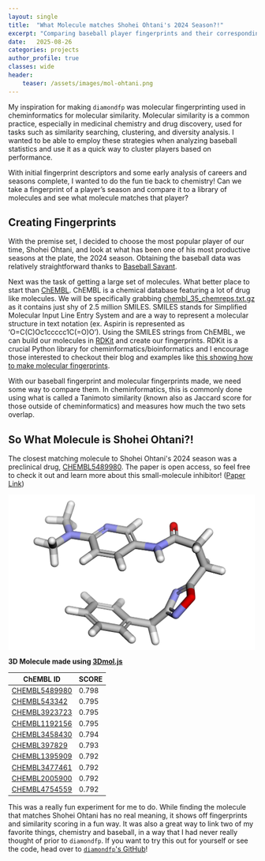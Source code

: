 ```yaml
---
layout: single
title:  "What Molecule matches Shohei Ohtani's 2024 Season?!"
excerpt: "Comparing baseball player fingerprints and their corresponding molecule."
date:   2025-08-26
categories: projects
author_profile: true
classes: wide
header:
    teaser: /assets/images/mol-ohtani.png
---
```


My inspiration for making `diamondfp` was molecular fingerprinting used in cheminformatics for molecular similarity. Molecular similarity is a common practice, especially in medicinal chemistry and drug discovery, used for tasks such as similarity searching, clustering, and diversity analysis. I wanted to be able to employ these strategies when analyzing baseball statistics and use it as a quick way to cluster players based on performance. 

With initial fingerprint descriptors and some early analysis of careers and seasons complete, I wanted to do the fun tie back to chemistry! Can we take a fingerprint of a player’s season and compare it to a library of molecules and see what molecule matches that player?

## Creating Fingerprints
With the premise set, I decided to choose the most popular player of our time, Shohei Ohtani, and look at what has been one of his most productive seasons at the plate, the 2024 season. Obtaining the baseball data was relatively straightforward thanks to [Baseball Savant](https://baseballsavant.mlb.com/). 

Next was the task of getting a large set of molecules. What better place to start than [ChEMBL](https://www.ebi.ac.uk/chembl/). ChEMBL is a chemical database featuring a lot of drug like molecules. We will be specifically grabbing [chembl_35_chemreps.txt.gz](https://ftp.ebi.ac.uk/pub/databases/chembl/ChEMBLdb/latest/) as it contains just shy of 2.5 million SMILES. SMILES stands for Simplified Molecular Input Line Entry System and are a way to represent a molecular structure in text notation (ex. Aspirin is represented as ‘O=C(C)Oc1ccccc1C(=O)O’). Using the SMILES strings from ChEMBL, we can build our molecules in [RDKit](https://www.rdkit.org/) and create our fingerprints. RDKit is a crucial Python library for cheminformatics/bioinformatics and I encourage those interested to checkout their blog and examples like [this showing how to make molecular fingerprints](https://greglandrum.github.io/rdkit-blog/posts/2023-01-18-fingerprint-generator-tutorial.html).

With our baseball fingerprint and molecular fingerprints made, we need some way to compare them. In cheminformatics, this is commonly done using what is called a Tanimoto similarity (known also as Jaccard score for those outside of cheminformatics) and measures how much the two sets overlap. 

## So What Molecule is Shohei Ohtani?!

The closest matching molecule to Shohei Ohtani's 2024 season was a preclinical drug, [CHEMBL5489980](https://www.ebi.ac.uk/chembl/explore/compound/CHEMBL5489980). The paper is open access, so feel free to check it out and learn more about this small-molecule inhibitor! ([Paper Link](https://doi.org/10.1016/j.isci.2024.108907))

<div style="font-size:0;">
    <img src="/assets/images/mol-ohtani.png" width="500">
</div>

**3D Molecule made using [3Dmol.js](https://3dmol.csb.pitt.edu/)**

| ChEMBL ID | SCORE |
|-----------|-------|
| [CHEMBL5489980](https://www.ebi.ac.uk/chembl/explore/compound/CHEMBL5489980) | 0.798 |
| [CHEMBL543342](https://www.ebi.ac.uk/chembl/explore/compound/CHEMBL543342)  | 0.795 |
| [CHEMBL3923723](https://www.ebi.ac.uk/chembl/explore/compound/CHEMBL3923723) | 0.795 |
| [CHEMBL1192156](https://www.ebi.ac.uk/chembl/explore/compound/CHEMBL1192156) | 0.795 |
| [CHEMBL3458430](https://www.ebi.ac.uk/chembl/explore/compound/CHEMBL3458430) | 0.794 |
| [CHEMBL397829](https://www.ebi.ac.uk/chembl/explore/compound/CHEMBL397829)  | 0.793 |
| [CHEMBL1395909](https://www.ebi.ac.uk/chembl/explore/compound/CHEMBL1395909) | 0.792 |
| [CHEMBL3477461](https://www.ebi.ac.uk/chembl/explore/compound/CHEMBL3477461) | 0.792 |
| [CHEMBL2005900](https://www.ebi.ac.uk/chembl/explore/compound/CHEMBL2005900) | 0.792 |
| [CHEMBL4754559](https://www.ebi.ac.uk/chembl/explore/compound/CHEMBL4754559) | 0.792 |


This was a really fun experiment for me to do. While finding the molecule that matches Shohei Ohtani has no real meaning, it shows off fingerprints and similarity scoring in a fun way. It was also a great way to link two of my favorite things, chemistry and baseball, in a way that I had never really thought of prior to `diamondfp`. If you want to try this out for yourself or see the code, head over to [`diamondfp`'s GitHub](https://github.com/dlf57/diamondfp/blob/main/examples/molecule_match.ipynb)!
